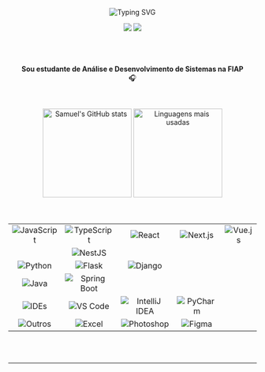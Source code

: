 <p align="center">
  <img align="center" src="https://readme-typing-svg.demolab.com?font=Open+Sans&weight=500&size=50&duration=4000&pause=300&color=f1ae2b&center=true&vCenter=true&repeat=false&random=false&width=1200&height=200&lines=Olá!+Eu+sou+o+Samuel!&background=010d23" alt="Typing SVG" />
</p>

<div align="center">
  <a href="mailto:samueldamasceno.vip@gmail.com"><img src="https://img.shields.io/badge/Email-D14836?style=for-the-badge&logo=gmail&logoColor=white&color=bc0b27"/></a>
  <a href="https://www.linkedin.com/in/samuel-damasceno-174a32312/" target="_blank"><img src="https://img.shields.io/badge/LinkedIn-0A66C2?style=for-the-badge&logo=linkedin&logoColor=white&color=bc0b27"/></a>
  <!-- <a href="#" target="_blank"><img src="https://img.shields.io/badge/Instagram-E4405F?style=for-the-badge&logo=instagram&logoColor=white&color=38b000"/></a> -->
</div>
<br>

<br>
<br>
<p align="center">
    <strong>Sou estudante de Análise e Desenvolvimento de Sistemas na FIAP</strong>
    <br>
    🎧
    <br>
</p>

<br>
<br>

<div align="center">
  <img src="https://github-readme-stats.vercel.app/api?username=samueldamasceno&show_icons=true&theme=radical&title_color=72bca5&text_color=f4ddb4&icon_color=72bca5&bg_color=010d23&hide_border=true" alt="Samuel's GitHub stats" height="180"/>
  <img src="https://github-readme-stats.vercel.app/api/top-langs/?username=samueldamasceno&layout=compact&theme=radical&title_color=72bca5&text_color=f4ddb4&bg_color=010d23&hide_border=true" alt="Linguagens mais usadas" height="180"/>
</div>

<br>
<br>

<div align="center">
    <table>
      <tbody align='center'>
          <tr>
              <td><img src="https://img.shields.io/badge/JavaScript-72bca5?style=for-the-badge&logo=none&logoColor=white&color=72bca5" alt="JavaScript" /></td>
              <td><img src="https://img.shields.io/badge/TypeScript-f1ae2b?style=for-the-badge&logo=typescript&logoColor=010d23&color=f1ae2b" alt="TypeScript" /></td>
              <td><img src="https://img.shields.io/badge/React-f1ae2b?style=for-the-badge&logo=react&logoColor=010d23&color=f1ae2b" alt="React" /></td>
              <td><img src="https://img.shields.io/badge/Next.js-f1ae2b?style=for-the-badge&logo=next.js&logoColor=010d23&color=f1ae2b" alt="Next.js" /></td>
              <td><img src="https://img.shields.io/badge/Vue.js-f1ae2b?style=for-the-badge&logo=vue.js&logoColor=010d23&color=f1ae2b" alt="Vue.js" /></td>
          </tr>
          <tr>
              <td></td>
              <td><img src="https://img.shields.io/badge/NestJS-f1ae2b?style=for-the-badge&logo=nestjs&logoColor=010d23&color=f1ae2b" alt="NestJS" /></td>
              <td></td>
              <td></td>
              <td></td>
          </tr>
          <tr>
              <td><img src="https://img.shields.io/badge/Python-72bca5?style=for-the-badge&logo=none&logoColor=white&color=72bca5" alt="Python" /></td>
              <td><img src="https://img.shields.io/badge/Flask-bc0b27?style=for-the-badge&logo=flask&logoColor=f4ddb4&color=bc0b27" alt="Flask" /></td>
              <td><img src="https://img.shields.io/badge/Django-bc0b27?style=for-the-badge&logo=django&logoColor=f4ddb4&color=bc0b27" alt="Django" /></td>
              <td></td>
              <td></td>
          </tr>
          <tr>
              <td><img src="https://img.shields.io/badge/Java-72bca5?style=for-the-badge&logo=none&logoColor=white&color=72bca5" alt="Java" /></td>
              <td><img src="https://img.shields.io/badge/Spring_Boot-010d23?style=for-the-badge&logo=spring&logoColor=f4ddb4&color=010d23" alt="Spring Boot" /></td>
              <td></td>
              <td></td>
              <td></td>
          </tr>
          <tr>
              <td><img src="https://img.shields.io/badge/IDEs-72bca5?style=for-the-badge&logo=none&logoColor=white&color=72bca5" alt="IDEs" /></td>
              <td><img src="https://img.shields.io/badge/VS_Code-f1ae2b?style=for-the-badge&logo=visual%20studio%20code&logoColor=010d23&color=f1ae2b" alt="VS Code" /></td>
              <td><img src="https://img.shields.io/badge/IntelliJ-f1ae2b?style=for-the-badge&logo=intellij-idea&logoColor=010d23&color=f1ae2b" alt="IntelliJ IDEA" /></td>
              <td><img src="https://img.shields.io/badge/PyCharm-f1ae2b?style=for-the-badge&logo=pycharm&logoColor=010d23&color=f1ae2b" alt="PyCharm" /></td>
              <td></td>
          </tr>
          <tr>
              <td><img src="https://img.shields.io/badge/Outros-72bca5?style=for-the-badge&logo=none&logoColor=white&color=72bca5" alt="Outros" /></td>
              <td><img src="https://img.shields.io/badge/Excel-bc0b27?style=for-the-badge&logo=microsoft-excel&logoColor=f4ddb4&color=bc0b27" alt="Excel" /></td>
              <td><img src="https://img.shields.io/badge/Photoshop-bc0b27?style=for-the-badge&logo=adobe-photoshop&logoColor=f4ddb4&color=bc0b27" alt="Photoshop" /></td>
              <td><img src="https://img.shields.io/badge/Figma-bc0b27?style=for-the-badge&logo=figma&logoColor=f4ddb4&color=bc0b27" alt="Figma" /></td>
              <td></td>
          </tr>
      </tbody>
    <tfoot></tfoot>
</table>

</div>

<br>
<br>

---

<br>
<br>

